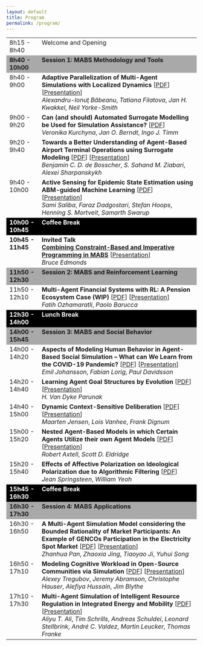 ```yaml
---
layout: default
title: Program
permalink: /program/
---
```


<table id="mabs2024-schedule">
  <tbody>
    <tr>
      <td align="left" valign="top" style="width: 17%;">8h15 - 8h40</td>
      <td align="left" valign="top">Welcome and Opening</td>
    </tr>
    <tr style="background-color: darkgray;">
      <td align="left" valign="top"><b>8h40 - 10h00</b></td>
      <td align="left" valign="top"><b>Session 1: MABS Methodology and Tools</b></td>
    </tr>
    <tr>
      <td align="left" valign="top">8h40 - 9h00</td>
      <td align="left" valign="top"><b>Adaptive Parallelization of Multi-Agent Simulations with Localized Dynamics</b> [<a href="../articles/babeanuEtAl2023.pdf" target="_blank">PDF</a>] [<a href="../presentations/babeanuEtAl2023-presentation.pdf" target="_blank">Presentation</a>]<br/><i>Alexandru-Ionuţ Băbeanu</i>, <i>Tatiana Filatova</i>, <i>Jan H. Kwakkel</i>, <i>Neil Yorke-Smith</i></td>
    </tr>
    <tr>
      <td align="left" valign="top">9h00 - 9h20</td>
      <td align="left" valign="top"><b>Can (and should) Automated Surrogate Modelling be Used for Simulation Assistance?</b> [<a href="../articles/kurchynaEtAl2023.pdf" target="_blank">PDF</a>]<!-- [<a href="../presentations/kurchynaEtAl2023.pdf-presentation" target="_blank">Presentation</a>] --><br/><i>Veronika Kurchyna</i>, <i>Jan O. Berndt</i>, <i>Ingo J. Timm</i></td>
    </tr>
    <tr>
      <td align="left" valign="top">9h20 - 9h40</td>
      <td align="left" valign="top"><b>Towards a Better Understanding of Agent-Based Airport Terminal Operations using Surrogate Modeling</b> [<a href="../articles/deBosscherEtAl2023.pdf" target="_blank">PDF</a>] [<a href="../presentations/sharpanskykhEtAl2023-presentation.pdf" target="_blank">Presentation</a>]<br/><i>Benjamin C. D. de Bosscher</i>, <i>S. Sahand M. Ziabari</i>, <i>Alexei Sharpanskykh</i></td>
    </tr>
    <tr>
      <td align="left" valign="top">9h40 - 10h00</td>
      <td align="left" valign="top"><b>Active Sensing for Epidemic State Estimation using ABM-guided Machine Learning</b> [<a href="../articles/salibaEtAl2023.pdf" target="_blank">PDF</a>] [<a href="../presentations/swarupEtAl2023-presentation.pdf" target="_blank">Presentation</a>]<br/><i>Sami Saliba</i>, <i>Faraz Dadgostari</i>, <i>Stefan Hoops</i>, <i>Henning S. Mortveit</i>, <i>Samarth Swarup</i></td>
    </tr>
    <tr style="background-color: black; color: white;">
      <td align="left" valign="top"><b>10h00 - 10h45</b></td>
      <td align="left" valign="top"><b>Coffee Break</b></td>
    </tr>
    <tr>
      <td align="left" valign="top"><b>10h45 - 11h45</b></td>
      <td align="left" valign="top"><b>Invited Talk</b><br/><a href="https://mabsworkshop.github.io/invited/"><b>Combining Constraint-Based and Imperative Programming in MABS</b></a> [<a href="../presentations/edmonds2023-keynote.pdf" target="_blank">Presentation</a>]<br/><i>Bruce Edmonds</i></td>
    </tr>
    <tr style="background-color: darkgray;">
      <td align="left" valign="top"><b>11h50 - 12h30</b></td>
      <td align="left" valign="top"><b>Session 2: MABS and Reinforcement Learning</b></td>
    </tr>
<!--    <tr>
      <td align="left" valign="top">11h50 - 12h10</td>
      <td align="left" valign="top"><b>Reinforcement Learning for Economic Policy: A New Frontier?</b> [<a href="../articles/tilbury2023.pdf" target="_blank">PDF</a>]<br/><i>Callum R. Tilbury</i></td>
    </tr> -->
    <tr>
      <td align="left" valign="top">11h50 - 12h10</td>
      <td align="left" valign="top"><b>Multi-Agent Financial Systems with RL: A Pension Ecosystem Case (WIP)</b> [<a href="../articles/ozhamaratliBarucca2023.pdf" target="_blank">PDF</a>] [<a href="../presentations/ozhamaratliBarucca2023-presentation.pdf" target="_blank">Presentation</a>]<br/><i>Fatih Ozhamaratli</i>, <i>Paolo Barucca</i></td>
    </tr>
    <tr style="background-color: black; color: white;">
      <td align="left" valign="top"><b>12h30 - 14h00</b></td>
      <td align="left" valign="top"><b>Lunch Break</b></td>
    </tr>
    <tr style="background-color: darkgray;">
      <td align="left" valign="top"><b>14h00 - 15h45</b></td>
      <td align="left" valign="top"><b>Session 3: MABS and Social Behavior</b></td>
    </tr>
    <tr>
      <td align="left" valign="top">14h00 - 14h20</td>
      <td align="left" valign="top"><b>Aspects of Modeling Human Behavior in Agent-Based Social Simulation – What can We Learn from the COVID-19 Pandemic?</b> [<a href="../articles/johanssonEtAl2023.pdf" target="_blank">PDF</a>] [<a href="../presentations/johanssonEtAl2023-presentation.pdf" target="_blank">Presentation</a>]<br/><i>Emil Johansson</i>, <i>Fabian Lorig</i>, <i>Paul Davidsson</i></td>
    </tr>
    <tr>
      <td align="left" valign="top">14h20 - 14h40</td>
      <td align="left" valign="top"><b>Learning Agent Goal Structures by Evolution</b> [<a href="../articles/parunak2023.pdf" target="_blank">PDF</a>] [<a href="../presentations/parunak2023-presentation.pdf" target="_blank">Presentation</a>]<br/><i>H. Van Dyke Parunak</i></td>
    </tr>
    <tr>
      <td align="left" valign="top">14h40 - 15h00</td>
      <td align="left" valign="top"><b>Dynamic Context-Sensitive Deliberation</b> [<a href="../articles/jensenEtAl2023.pdf" target="_blank">PDF</a>] [<a href="../presentations/jensenEtAl2023-presentation.pdf" target="_blank">Presentation</a>]<br/><i>Maarten Jensen</i>, <i>Lois Vanhee</i>, <i>Frank Dignum</i></td>
    </tr>
    <tr>
      <td align="left" valign="top">15h00 - 15h20</td>
      <td align="left" valign="top"><b>Nested Agent-Based Models in which Certain Agents Utilize their own Agent Models</b> [<a href="../articles/axtellEldridge2023.pdf" target="_blank">PDF</a>] [<a href="../presentations/axtellEldridge2023-presentation.pdf" target="_blank">Presentation</a>]<br/><i>Robert Axtell</i>, <i>Scott D. Eldridge</i></td>
    </tr>
    <tr>
      <td align="left" valign="top">15h20 - 15h40</td>
      <td align="left" valign="top"><b>Effects of Affective Polarization on Ideological Polarization due to Algorithmic Filtering</b> [<a href="../articles/springsteenYeoh2023.pdf" target="_blank">PDF</a>]<!-- [<a href="../presentations/springsteenYeoh2023-presentation.pdf" target="_blank">Presentation</a>] --><br/><i>Jean Springsteen</i>, <i>William Yeoh</i></td>
    </tr>
    <tr style="background-color: black; color: white;">
      <td align="left" valign="top"><b>15h45 - 16h30</b></td>
      <td align="left" valign="top"><b>Coffee Break</b></td>
    </tr>
    <tr style="background-color: darkgray;">
      <td align="left" valign="top"><b>16h30 - 17h30</b></td>
      <td align="left" valign="top"><b>Session 4: MABS Applications</b></td>
    </tr>
    <tr>
      <td align="left" valign="top">16h30 - 16h50</td>
      <td align="left" valign="top"><b>A Multi-Agent Simulation Model considering the Bounded Rationality of Market Participants: An Example of GENCOs Participation in the Electricity Spot Market</b> [<a href="../articles/panEtAl2023.pdf" target="_blank">PDF</a>] [<a href="../presentations/panEtAl2023-presentation.pdf" target="_blank">Presentation</a>]<br/><i>Zhanhua Pan</i>, <i>Zhaoxia Jing</i>, <i>Tiaoyao Ji</i>, <i>Yuhui Song</i></td>
    </tr>
    <tr>
      <td align="left" valign="top">16h50 - 17h10</td>
      <td align="left" valign="top"><b>Modeling Cognitive Workload in Open-Source Communities via Simulation</b> [<a href="../articles/tregubovEtAl2023.pdf" target="_blank">PDF</a>] [<a href="../presentations/tregubovEtAl2023-presentation.pdf" target="_blank">Presentation</a>]<br/><i>Alexey Tregubov</i>, <i>Jeremy Abramson</i>, <i>Christophe Hauser</i>, <i>Alefiya Hussain</i>, <i>Jim Blythe</i></td>
    </tr>
    <tr>
      <td align="left" valign="top">17h10 - 17h30</td>
      <td align="left" valign="top"><b>Multi-Agent Simulation of Intelligent Resource Regulation in Integrated Energy and Mobility</b> [<a href="../articles/aliEtAl2023.pdf" target="_blank">PDF</a>] [<a href="../presentations/schuldeiEtAl2023-presentation.pdf" target="_blank">Presentation</a>]<br/><i>Aliyu T. Ali</i>, <i>Tim Schrills</i>, <i>Andreas Schuldei</i>, <i>Leonard Stellbrink</i>, <i>André C. Valdez</i>, <i>Martin Leucker</i>, <i>Thomas Franke</i></td>
    </tr>
  </tbody>
</table>
